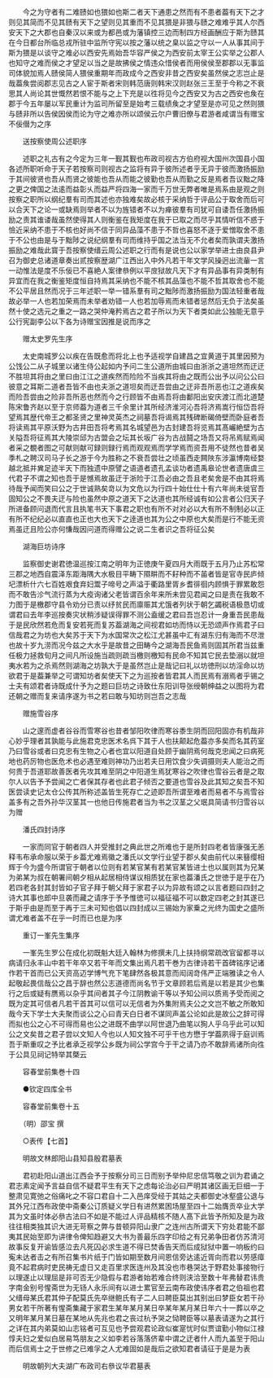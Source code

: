 <!-- { "loadSidebar": true } -->
　　今之为守者有二难赜如也猥如也斯二者天下通患之然而有不患者葢有天下之才则见其简而不见其赜有天下之望则见其重而不见其猥是非猥与赜之难难乎其人尔西安天下之大郡也自秦汉以来或为都邑或为藩镇控三边而制四方经画酬应于斯为赜其在今日都台所临总戎所驻中监所守宪以按之藩以统之臬以监之守以一人从事其间于斯为猥是以谈守之难必以西安先焉始吾华容严侯之为西安前太宰王公实举之公郡人也知守之难而侯之才望足以当之是故拂侯之情违众惜侯者而用侯侯至郡郡以无事监司体貌加焉人赜侯简人猥侯重期年而政成今之西安非昔之西安矣虽然侯之志岂止是哉葢矦尝阅郡志见古之人宦于斯者宋则韩范唐则韩宋汉则赵张三王至于今称之不衰思其人尚论其世慨然若恨不能与之上下充是以徃将见今之西安又为古之西安也矦在郡于今五年屡以军民重计为监司所留至是始考三载绩矦之才望至是亦可见之然则猥与赜非所以告侯因侯而论为守之难亦所以颂侯云尔户曹旧僚与君游者咸谓当有赠宝不佞僣为之序

　　送按察使周公述职序

　　述职之礼古有之今定为三年一觐其觐也布政司视古方伯府视大国州次国县小国各述所职听命于天子若按察司则视古之监将有异于彼所述者乎无异于彼而激扬振励于其间彼贤也吾从而贤之彼能也吾从而能之彼勤也吾从而勤之反是焉者吾议黜之降之更之俾国之法逺而益彰乆而益严将四海一家而千万世无弊者唯是焉系由是观之则按察之职所以纲纪羣有司而其述也亦独难矣故必核于采纳哲于评品公于取舍而后可以合天下之论一或缺焉则举者不以为旌错者不以为瘅彼羣有司犹可自诿吾任激扬振励之责其谁诿哉虽然使得其人则衡鉴在我矩度在我于已取之而尽乎其情听信不惑于憸近采纳不患于不核也好尚不信于同异品藻不患于不哲也喜怒不逐于爱憎取舍不患于不公也由是与于黜陟之说纪纲羣有司而维持乎国之法当无不允者矣而孰谓夫激扬振励之难哉此寳于吾按察使缙云周公述职之行而有是说也公以家学举进士由良县尹召为御史总诸道章奏出贰按察歴湖广江西出入中外凡若干年文学风操迥出流軰一言一动惟法是度不乐佞已不喜絶人案律叅例以平庻狱故凡天下才有异品事有异类制有异宜而在我之衡鉴矩度恒自持焉其采纳也不能不核其品藻也不能不哲其取舍也不能不公平居且然而况于三年述职一举一错系羣有司之黜陟而激扬振励为国法轻重者哉故必举一人也若加荣焉而未举者劝错一人也若加辱焉而未错者惩然后无负于法矣虽然十使之选元之重之一路之哭仲淹矜焉古之君子所以为天下者类如此公独能无意乎公行宪副李公以下各为诗赠宝因推是说而序之

　　赠太史罗先生序

　　太史南城罗公以疾在告既愈而将北上也予适视学自建昌之宜黄道于其里因预为公饯公二从子城里以诸生侍公起如内予问二生公道所由城曰由浙浙之道坦然而迂迂不胜坦其将由之里曰由江江之道疾然而险险不当疾其将由之既而公出予以问公公曰彼意之耳斯二道者吾皆不由也夫浙之道坦矣而迂吾尝由之迂非吾所恶也江之道疾矣而险吾尝由之险非吾所恶也然而今之行顾皆不由焉吾将由鄱阳出安庆渡江而北道楚陈宋鲁齐赵以至于京师葢为道者三千余里计其所经济淮河沁吾将济焉嵩行恒岱吾将望焉其歴代帝王之都圣贤之里神灵英杰之祠墓吾将谒焉其残碑断碣倚壁而卧庭者吾将读焉其平原沃野为古井田吾将考焉其名城望邑为古封建吾将览焉其髙巗絶壁为古关隘吾将征焉其大陵崇邱为古盟会之坛其长坂广谷为古战鬪之场吾又将吊焉赋焉闻者采之覩者图之可献则献可録则録行焉而观观焉而学学焉而资吾用不徒然也昔者吴季札之聘汉司马子长之游于今为胜称之不衰吾尝壮之顷虽西走闗陜东涉瀛博南经婺越北抵并兾足迹半天下而独遗中原譬之语道者遗孔孟谈功者遗禹皋论世者遗唐虞三代君子不谓之知也吾于是憾焉故虽迂于浙险于江吾必由之吾且老矣舍是不由其将焉待哉予闻而笑曰公之于世诚熟矣竒以为文危以为行四十始仕仕十有六年尚未徙官吾固知公之不畏夫迂与险也虽然中原之道天下之达道也其所经诚有如公言者公归天子所进备顾问退而代言且执笔书天下事君之职也有所不对对必以大有所不制制必以正有所不纪纪必以直直也正也大也天下之逹道也其为公之中原也大矣而是行不能无资焉虽迂且险公亦何慊哉因问道而得赠公之说二生者识之吾将征公矣

　　湖海巨坊诗序

　　监察御史谢君徳温巡按江南之明年为正徳庚午夏四月大雨既于五月乃止苏松常三郡之地西自震泽东距海隅大水极目平畴下隰畊而不耔种而不苖者皆是官寺民庐倾圮漂析什六七百姓艰食弃妇鬻子啼号之声溢于衢路里胥乡耆徘徊内顾惧于罪累敢怨而不敢告沴气流行蒸为大疫询诸父老皆谓百余年来所未尝见君闻之曰是责在我敢不力图于是檄郡守县令劝分已责以纾贫民而廪赈其尤饿者列状于朝乞蠲税语极恳切或谓君曰去年李巡按奏灾状稍涉疑误得罪不测公盍缓之君曰吾岂忍计一身重吾民患哉于是民欣然若危而复安若死而复苏葢湖海之间视君如坊而恃以无恐颂声作焉君子曰信哉君之为坊也大矣苏于天下为水国常次之松江尤甚虽中汇有湖东归有海而不尽泄也故十岁九涝而况今兹之大水乎是故昔之田畴今之湖海吾民鱼焉则固其所君当兹重任极力拯救旬月之间凡所设施当疏则疏当檄则檄知有民命不知其它民去垫溺以就坦夷水若为之杀焉然则湖海之坊孰大于是虽然岂止是哉记曰礼以坊徳刑以坊淫命以坊欲君于是葢兼举之可谓知坊者矣使天下之为巡按者皆君其人而民焉有溺焉者乎锡之士夫有颂君者诗既成什予为之题曰巨坊之诗致仕东阳训导张绶朝绅益之以图将为君还朝之赠而复来请序遂为书之若曰敢与知坊则岂吾之志哉

　　赠施雪谷序

　　山之邃而虚者谷谷而雪寒谷也昔者邹阳吹律而寒谷黍生阴而回阳固亦有机哉非心妙乎理者其孰能与此施君克忠医术名呉下其于人也扶颠起危葢亦多矣而名其药室乃曰雪谷或者曰克忠有生物之心者也宜以阳道自处顾于幽阴焉何哉克忠闻之曰病死地也药厉物也医危术也必遇至难则神功乃出若夫日用饮食少失调摄则夫人能治之而何贵于吾道耶故善医者先攻其难至阴之中阳道生焉犹寒谷之吹律也雪谷云者是之取尔人以告予予尝闻之亡者保其存者也此君子倾否之要道也雪谷及此其知之矣吾不知医尝读史记太仓公传其所称述盖皆生死存亡之迹即吾所谓至难者而易者不与焉雪谷盖多有之吾外孙华汉茎其一也他日传施君者当为书之汉茎之父珉具简请书归雪谷以为赠

　　潘氏四封诗序

　　一家而同官于朝者四人并受推封之典此世之所难也于是所封四老者皆康强无恙释韦布承命服以荣于乡葢尤难焉徽之潘氏以文学行业望于郡乆矣由前代以来簮缨相辉于今为盛今所谓官于朝者以位则有若某官某有若某官某皆进士也以属则其为兄某为弟某为叔在朝署间朝夕相从起居相侍谋议相质犹在家也葢潘氏之世徳于是乎在乃若四老各封其封皆如子官子拜于朝父拜于家君子以为异故有颂之以言者题曰四封之诗大其事也郎中旦袭而藏之请序于予予惟徳可以福征福不可以数定四老之封其遂已于斯乎由是而至于再于三未可知也倡以四封成以三锡始为家乗之光终为国史之盛所谓尤难者盖不在乎一时而已也是为序

　　重订一峯先生集序

　　一峯先生罗公在成化初既魁大廷入翰林为修撰未几上扶持纲常疏改官留都寻以病请归永丰山中若干年卒又若干年而文集出焉凡若干巻为古律诗若干首碑铭序记诸作若干首而已公天资高迈学博气充下笔肆然各极其意而闳阔竒伟严正端雅读之令人起敬起畏信哉公之昌于辞也然公志道德而尚名节于文章顾若后焉是以若是其少也集行之后或疑有赝焉以杂乎其间者其子今江阴教谕干等以予知公间以质焉予受而阅之既为定其可信者凡若干首其可以信可以无信者为外集附焉夫公之文岂不敏之所敢知哉今天下学士大夫聚而谈公之心曰青天白日者不谋同声盖公论如此是故公之辞可得而拟也公之心不可得而易也公之进既不曲学以阿世退乃曲笔以狥人乎乌乎此可以知公之文矣昔之君子尝以文知人今也以人知文独不可乎干也方懋于学葢夙得于庭训焉吾于斯重叹之予比者承乏视学公乡既为祠公学宫今于干之请乃亦不敢辞焉诸所向徃于公具见祠记特举其槩云

　　容春堂前集巻十四

　　●钦定四库全书

　　容春堂前集卷十五

　　（明）邵宝 撰

　　○表传【七首】

　　明故文林郎阳山县知县殷君墓表

　　君初赴阳山道出江西会予于按察分司三日而别予举仲尼忠信笃敬之训为君诵之君志素定闻予言益自信不疑君平生有天下之虑每论治必曰严明其诸区画无巨细一于整肃见寛弛之俗痛叱之不容口君自十二入邑庠受经于其姑之夫都御史冰壑盛公退与其外兄江西布政使中斋秦公订质疑义学日有进然累困场屋至四十二始膺贡卒业大学其为文虽时体必叅古法曰不如是不能过人评品精核不随人髙下此皆予所知及是为政往往相类独其识大进无苛察之弊与昔顿异阳山隶广之连州古所谓天下穷处君能不鄙夷其民始至即为讲律令俾知趋避又大书为善最乐四字印给之有兄弟争田者仿苏清河故事反复开谕皆感泣去凡死囚必求生道不得已焚香告天而后成狱狱中置一响板约曰寃未达者击之有所召集书片纸于门皆如期至数月间恩信旁达逺近胥向而君以劳感瘴竟不起君病时吏民祷无虚日又走百里求医连州及其没也市巷哭达于野君处事接物行以理遂止以理屈是非可否无少隐假与君游者始若难合终则浃洽至数十年弗替君讳贵字南金别号惺斋世为无钖人永乐间有以进士累官至云南布政使讳序者君之伯祖也君父缙母某氏君其仲子配莫氏先卒继鲍氏有子二人曰聘臣莫出其别出曰梦臣女若干孙男女若干所著有惺斋集藏于家君生某年某月某日卒某年某月某日年六十一葬以卒之又明年某月某日墓在某地从先兆也君之丧过杭予哭之恸聘臣等以墓表请遂为之其行之详在其内弟莫如山志铭者可互见也予尝观君论政似崔寔忧时似贾谊勤小物似江禄惇夫妇之爱似白居易笃朋友之义如李若谷落落侪辈中谓之迂者什人而九盖至于阳山而后信焉士之于世修之已难孚之人尤难固如是哉后之欲知君者请征于是是为表

　　明故朝列大夫湖广布政司右叅议华君墓表

